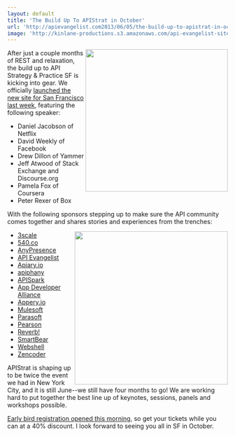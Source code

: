 ```yaml
---
layout: default
title: 'The Build Up To APIStrat in October'
url: 'http://apievangelist.com2013/06/05/the-build-up-to-apistrat-in-october/'
image: 'http://kinlane-productions.s3.amazonaws.com/api-evangelist-site/blog/apistrat-sf-1.png'
---
```



<p>
     <a href="http://www.apistrategyconference.com/2013SF/index.php"><img src="https://s3.amazonaws.com/kinlane-productions/events/api-strategy-practice-sf/apistrat-sf-1.png"  width="325" align="right" /></a>
</p>
<p>
     After just a couple months of REST and relaxation, the build up to API Strategy &amp; Practice SF is kicking into gear. We officially <a href="http://www.apistrategyconference.com//2013SF/2013/05/31/kicking-of-apistrat-in-san-francisco-october-23-25-2013/">launched the new site for San Francisco last week</a>, featuring the following speaker:
</p>
<ul >
     <li>Daniel Jacobson of Netflix
     </li>
     <li>David Weekly of Facebook
     </li>
     <li>Drew Dillon of Yammer
     </li>
     <li>Jeff Atwood of Stack Exchange and Discourse.org
     </li>
     <li>Pamela Fox of Coursera
     </li>
     <li>Peter Rexer of Box
     </li>
</ul>
<p>
     With the following sponsors stepping up to make sure the API community comes together and shares stories and experiences from the trenches:
</p>
<p>
     <a href="http://www.apistrategyconference.com/2013SF/index.php"><img src="https://s3.amazonaws.com/kinlane-productions/events/api-strategy-practice-sf/apistrat-sf-2.png"  width="350" align="right" /></a>
</p>
<ul >
     <li>
          <a href="http://3scale.net/" target="_blank">3scale</a>
     </li>
     <li>
          <a href="http://540.co/" target="_blank">540.co</a>
     </li>
     <li>
          <a href="http://www.anypresence.com/" target="_blank">AnyPresence</a>
     </li>
     <li>
          <a href="/" target="_blank">API Evangelist</a>
     </li>
     <li>
          <a href="http://apiary.io/" target="_blank">Apiary.io</a>
     </li>
     <li>
          <a href="http://www.apiphany.com/" target="_blank">apiphany</a>
     </li>
     <li>
          <a href="http://apispark.com/" target="_blank">APISpark</a>
     </li>
     <li>
          <a href="http://appdevelopersalliance.org/" target="_blank">App Developer Alliance</a>
     </li>
     <li>
          <a href="http://appery.io?utm_source=listing&amp;utm_medium=web&amp;utm_campaign=apistratsf2013" target="_blank">Appery.io</a>
     </li>
     <li>
          <a href="http://www.mulesoft.com/" target="_blank">Mulesoft</a>
     </li>
     <li>
          <a href="http://www.parasoft.com/jsp/home.jsp" target="_blank">Parasoft</a>
     </li>
     <li>
          <a href="http://developer.pearson.com/" target="_blank">Pearson</a>
     </li>
     <li>
          <a href="http://helloreverb.com/" target="_blank">Reverb!</a>
     </li>
     <li>
          <a href="http://smartbear.com/" target="_blank">SmartBear</a>
     </li>
     <li>
          <a href="http://webshell.io/" target="_blank">Webshell</a>
     </li>
     <li>
          <a href="http://zencoder.com/en/" target="_blank">Zencoder</a>
     </li>
</ul>
<p>
     APIStrat is shaping up to be twice the event we had in New York City, and it is still June--we still have four months to go! We are working hard to put together the best line up of keynotes, sessions, panels and workshops possible.
</p>
<p>
     <a href="http://www.apistrategyconference.com//2013SF/2013/06/05/first-batch-of-early-bird-tickets-are-on-sale-for-apistrat/">Early bird registration opened this morning</a>, so get your tickets while you can at a 40% discount. I look forward to seeing you all in SF in October.
</p>
